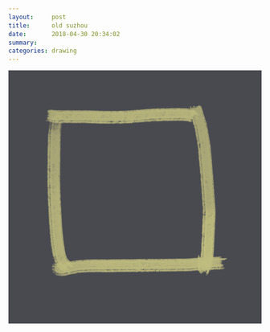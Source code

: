 ```yaml
---
layout:     post
title:      old suzhou
date:       2018-04-30 20:34:02
summary:    
categories: drawing
---
```

![old suzhou](/images/diary/old-suzhou.png ".")
